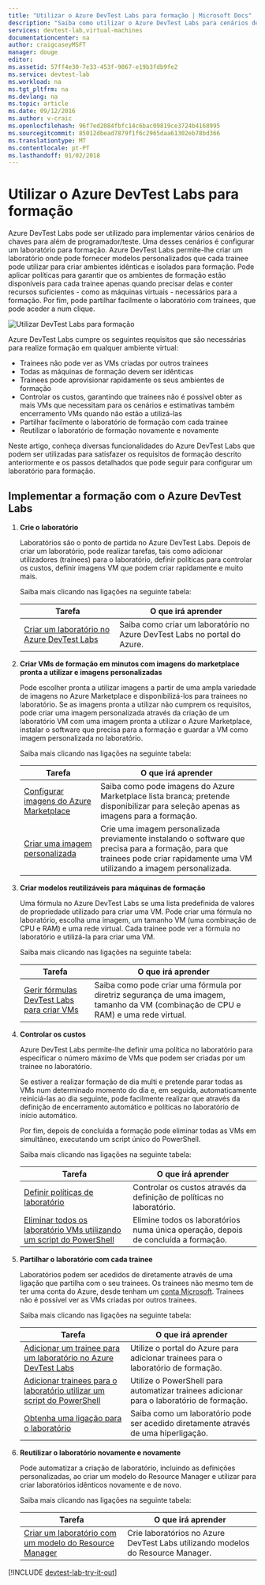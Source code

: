 ```yaml
---
title: "Utilizar o Azure DevTest Labs para formação | Microsoft Docs"
description: "Saiba como utilizar o Azure DevTest Labs para cenários de preparação."
services: devtest-lab,virtual-machines
documentationcenter: na
author: craigcaseyMSFT
manager: douge
editor: 
ms.assetid: 57ff4e30-7e33-453f-9867-e19b3fdb9fe2
ms.service: devtest-lab
ms.workload: na
ms.tgt_pltfrm: na
ms.devlang: na
ms.topic: article
ms.date: 09/12/2016
ms.author: v-craic
ms.openlocfilehash: 96f7ed2084fbfc14c6bac09819ce3724b4168995
ms.sourcegitcommit: 85012dbead7879f1f6c2965daa61302eb78bd366
ms.translationtype: MT
ms.contentlocale: pt-PT
ms.lasthandoff: 01/02/2018
---
```

# <a name="use-azure-devtest-labs-for-training"></a>Utilizar o Azure DevTest Labs para formação
Azure DevTest Labs pode ser utilizado para implementar vários cenários de chaves para além de programador/teste. Uma desses cenários é configurar um laboratório para formação. Azure DevTest Labs permite-lhe criar um laboratório onde pode fornecer modelos personalizados que cada trainee pode utilizar para criar ambientes idênticas e isolados para formação. Pode aplicar políticas para garantir que os ambientes de formação estão disponíveis para cada trainee apenas quando precisar delas e conter recursos suficientes - como as máquinas virtuais - necessários para a formação. Por fim, pode partilhar facilmente o laboratório com trainees, que pode aceder a num clique.

![Utilizar DevTest Labs para formação](./media/devtest-lab-training-lab/devtest-lab-training.png)

Azure DevTest Labs cumpre os seguintes requisitos que são necessárias para realize formação em qualquer ambiente virtual: 

* Trainees não pode ver as VMs criadas por outros trainees
* Todas as máquinas de formação devem ser idênticas
* Trainees pode aprovisionar rapidamente os seus ambientes de formação
* Controlar os custos, garantindo que trainees não é possível obter as mais VMs que necessitam para os cenários e estimativas também encerramento VMs quando não estão a utilizá-las
* Partilhar facilmente o laboratório de formação com cada trainee
* Reutilizar o laboratório de formação novamente e novamente

Neste artigo, conheça diversas funcionalidades do Azure DevTest Labs que podem ser utilizadas para satisfazer os requisitos de formação descrito anteriormente e os passos detalhados que pode seguir para configurar um laboratório para formação.  

## <a name="implementing-training-with-azure-devtest-labs"></a>Implementar a formação com o Azure DevTest Labs
1. **Crie o laboratório** 
   
    Laboratórios são o ponto de partida no Azure DevTest Labs. Depois de criar um laboratório, pode realizar tarefas, tais como adicionar utilizadores (trainees) para o laboratório, definir políticas para controlar os custos, definir imagens VM que podem criar rapidamente e muito mais.   
   
    Saiba mais clicando nas ligações na seguinte tabela:
   
   | Tarefa | O que irá aprender |
   | --- | --- |
   | [Criar um laboratório no Azure DevTest Labs](devtest-lab-create-lab.md) |Saiba como criar um laboratório no Azure DevTest Labs no portal do Azure. |
2. **Criar VMs de formação em minutos com imagens do marketplace pronta a utilizar e imagens personalizadas** 
   
    Pode escolher pronta a utilizar imagens a partir de uma ampla variedade de imagens no Azure Marketplace e disponibilizá-los para trainees no laboratório. Se as imagens pronta a utilizar não cumprem os requisitos, pode criar uma imagem personalizada através da criação de um laboratório VM com uma imagem pronta a utilizar o Azure Marketplace, instalar o software que precisa para a formação e guardar a VM como imagem personalizada no laboratório. 
   
    Saiba mais clicando nas ligações na seguinte tabela:
   
   | Tarefa | O que irá aprender |
   | --- | --- |
   | [Configurar imagens do Azure Marketplace](devtest-lab-configure-marketplace-images.md) |Saiba como pode imagens do Azure Marketplace lista branca; pretende disponibilizar para seleção apenas as imagens para a formação. |
   | [Criar uma imagem personalizada](devtest-lab-create-template.md) |Crie uma imagem personalizada previamente instalando o software que precisa para a formação, para que trainees pode criar rapidamente uma VM utilizando a imagem personalizada. |
3. **Criar modelos reutilizáveis para máquinas de formação** 
   
    Uma fórmula no Azure DevTest Labs se uma lista predefinida de valores de propriedade utilizado para criar uma VM. Pode criar uma fórmula no laboratório, escolha uma imagem, um tamanho VM (uma combinação de CPU e RAM) e uma rede virtual. Cada trainee pode ver a fórmula no laboratório e utilizá-la para criar uma VM. 
   
    Saiba mais clicando nas ligações na seguinte tabela:
   
   | Tarefa | O que irá aprender |
   | --- | --- |
   | [Gerir fórmulas DevTest Labs para criar VMs](devtest-lab-manage-formulas.md) |Saiba como pode criar uma fórmula por diretriz segurança de uma imagem, tamanho da VM (combinação de CPU e RAM) e uma rede virtual. |
4. **Controlar os custos**
   
    Azure DevTest Labs permite-lhe definir uma política no laboratório para especificar o número máximo de VMs que podem ser criadas por um trainee no laboratório. 
   
    Se estiver a realizar formação de dia multi e pretende parar todas as VMs num determinado momento do dia e, em seguida, automaticamente reiniciá-las ao dia seguinte, pode facilmente realizar que através da definição de encerramento automático e políticas no laboratório de início automático. 
   
    Por fim, depois de concluída a formação pode eliminar todas as VMs em simultâneo, executando um script único do PowerShell. 
   
    Saiba mais clicando nas ligações na seguinte tabela:
   
   | Tarefa | O que irá aprender |
   | --- | --- |
   | [Definir políticas de laboratório](devtest-lab-set-lab-policy.md) |Controlar os custos através da definição de políticas no laboratório. |
   | [Eliminar todos os laboratório VMs utilizando um script do PowerShell](devtest-lab-faq.md#how-do-i-automate-the-process-of-deleting-all-the-vms-in-my-lab) |Elimine todos os laboratórios numa única operação, depois de concluída a formação. |
5. **Partilhar o laboratório com cada trainee**
   
    Laboratórios podem ser acedidos de diretamente através de uma ligação que partilha com o seu trainees. Os trainees não mesmo tem de ter uma conta do Azure, desde tenham um [conta Microsoft](devtest-lab-faq.md#what-is-a-microsoft-account). Trainees não é possível ver as VMs criadas por outros trainees.  
   
    Saiba mais clicando nas ligações na seguinte tabela:
   
   | Tarefa | O que irá aprender |
   | --- | --- |
   | [Adicionar um trainee para um laboratório no Azure DevTest Labs](devtest-lab-add-devtest-user.md) |Utilize o portal do Azure para adicionar trainees para o laboratório de formação. |
   | [Adicionar trainees para o laboratório utilizar um script do PowerShell](devtest-lab-add-devtest-user.md#add-an-external-user-to-a-lab-using-powershell) |Utilize o PowerShell para automatizar trainees adicionar para o laboratório de formação. |
   | [Obtenha uma ligação para o laboratório](devtest-lab-faq.md#how-do-i-share-a-direct-link-to-my-lab) |Saiba como um laboratório pode ser acedido diretamente através de uma hiperligação. |
6. **Reutilizar o laboratório novamente e novamente** 
   
    Pode automatizar a criação de laboratório, incluindo as definições personalizadas, ao criar um modelo do Resource Manager e utilizar para criar laboratórios idênticos novamente e de novo. 
   
    Saiba mais clicando nas ligações na seguinte tabela:
   
   | Tarefa | O que irá aprender |
   | --- | --- |
   | [Criar um laboratório com um modelo do Resource Manager](devtest-lab-faq.md#how-do-i-create-a-lab-from-a-resource-manager-template) |Crie laboratórios no Azure DevTest Labs utilizando modelos do Resource Manager. |

[!INCLUDE [devtest-lab-try-it-out](../../includes/devtest-lab-try-it-out.md)]

